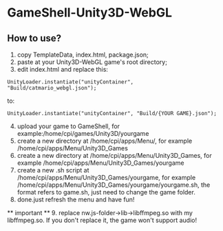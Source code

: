 # GameShell-Unity3D-WebGL

## How to use?
1. copy TemplateData, index.html, package.json;
2. paste at your Unity3D-WebGL game's root directory;
3. edit index.html and replace this:
```
UnityLoader.instantiate("unityContainer", "Build/catmario_webgl.json");
```
to:
```
UnityLoader.instantiate("unityContainer", "Build/{YOUR GAME}.json");
```
4. upload your game to GameShell, for example:/home/cpi/games/Unity3D/yourgame
5. create a new directory at /home/cpi/apps/Menu/, for example /home/cpi/apps/Menu/Unity3D_Games
6. create a new directory at /home/cpi/apps/Menu/Unity3D_Games, for example /home/cpi/apps/Menu/Unity3D_Games/yourgame
7. create a new .sh script at /home/cpi/apps/Menu/Unity3D_Games/yourgame, for example /home/cpi/apps/Menu/Unity3D_Games/yourgame/yourgame.sh, the format refers to game.sh, just need to change the game folder.
8. done.just refresh the menu and have fun!

** important **
9. replace nw.js-folder->lib->libffmpeg.so with my libffmpeg.so. If you don't replace it, the game won't support audio!
